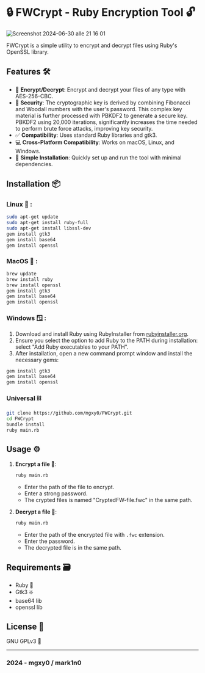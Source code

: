 # 🔒 FWCrypt - Ruby Encryption Tool 🔓

![Screenshot 2024-06-30 alle 21 16 01](https://github.com/mgxy0/FWCrypt/assets/127632468/2e239a38-b98c-44d4-bab2-aa2b98682292)

FWCrypt is a simple utility to encrypt and decrypt files using Ruby's OpenSSL library.

## Features 🛠️

- 📇 **Encrypt/Decrypt**: Encrypt and decrypt your files of any type with AES-256-CBC.
- 🔑 **Security**: The cryptographic key is derived by combining Fibonacci and Woodall numbers with the user's password. This complex key material is further processed with PBKDF2 to generate a secure key. PBKDF2 using 20,000 iterations, significantly increases the time needed to perform brute force attacks, improving key security.
- ✅ **Compatibility**: Uses standard Ruby libraries and gtk3.
- 💻 **Cross-Platform Compatibility**: Works on macOS, Linux, and Windows.
- 🔧 **Simple Installation**: Quickly set up and run the tool with minimal dependencies.

## Installation 📦

### Linux 🐧 :
```sh
sudo apt-get update
sudo apt-get install ruby-full
sudo apt-get install libssl-dev
gem install gtk3
gem install base64
gem install openssl
```

### MacOS  :
```sh
brew update
brew install ruby
brew install openssl
gem install gtk3
gem install base64
gem install openssl
```

### Windows 🪟 :
1. Download and install Ruby using RubyInstaller from [rubyinstaller.org](https://rubyinstaller.org/).
2. Ensure you select the option to add Ruby to the PATH during installation: select "Add Ruby executables to your PATH".
3. After installation, open a new command prompt window and install the necessary gems:
```sh
gem install gtk3
gem install base64
gem install openssl
```

### Universal ⛓️
```sh
git clone https://github.com/mgxy0/FWCrypt.git
cd FWCrypt
bundle install
ruby main.rb
```

## Usage ⚙️

1. **Encrypt a file 🔸**:
   ```sh
   ruby main.rb
   ``` 
   - Enter the path of the file to encrypt. 
   - Enter a strong password. 
   - The crypted files is named "CryptedFW-file.fwc" in the same path. 
   
     
2. **Decrypt a file 🔹**:
   ```sh
   ruby main.rb
   ```
   - Enter the path of the encrypted file with `.fwc` extension. 
   - Enter the password. 
   - The decrypted file is in the same path.

## Requirements 🗃️

   - Ruby 🔻
   - Gtk3 ❇️
   - base64 lib 
   - openssl lib

## License 📄

GNU GPLv3 🐃

-----------------------------------------------------------------------------------------------------------------------------------------------------------------------------------------------------------------------------------------------------------------------------------------------------------------------------------------

### 2024 - mgxy0 / mark1n0
